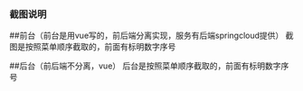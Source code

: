### 截图说明

##前台（前台是用vue写的，前后端分离实现，服务有后端springcloud提供）
截图是按照菜单顺序截取的，前面有标明数字序号

##后台（前后端不分离，vue）
后台是按照菜单顺序截取的，前面有标明数字序号